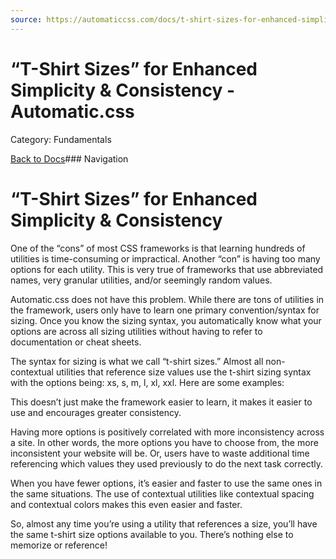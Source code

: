 ```yaml
---
source: https://automaticcss.com/docs/t-shirt-sizes-for-enhanced-simplicity/
---
```


# “T-Shirt Sizes” for Enhanced Simplicity & Consistency - Automatic.css

Category: Fundamentals

[Back to Docs](https://automaticcss.com/docs)### Navigation

# “T-Shirt Sizes” for Enhanced Simplicity & Consistency

One of the “cons” of most CSS frameworks is that learning hundreds of utilities is time-consuming or impractical. Another “con” is having too many options for each utility. This is very true of frameworks that use abbreviated names, very granular utilities, and/or seemingly random values.

Automatic.css does not have this problem. While there are tons of utilities in the framework, users only have to learn one primary convention/syntax for sizing. Once you know the sizing syntax, you automatically know what your options are across all sizing utilities without having to refer to documentation or cheat sheets.

The syntax for sizing is what we call “t-shirt sizes.” Almost all non-contextual utilities that reference size values use the t-shirt sizing syntax with the options being: xs, s, m, l, xl, xxl. Here are some examples:

This doesn’t just make the framework easier to learn, it makes it easier to use and encourages greater consistency.

Having more options is positively correlated with more inconsistency across a site. In other words, the more options you have to choose from, the more inconsistent your website will be. Or, users have to waste additional time referencing which values they used previously to do the next task correctly.

When you have fewer options, it’s easier and faster to use the same ones in the same situations. The use of contextual utilities like contextual spacing and contextual colors makes this even easier and faster.

So, almost any time you’re using a utility that references a size, you’ll have the same t-shirt size options available to you. There’s nothing else to memorize or reference!

